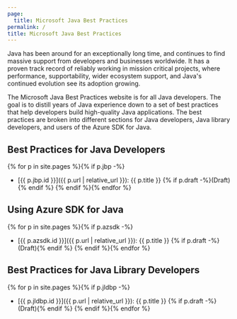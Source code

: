 ```yaml
---
page:
  title: Microsoft Java Best Practices
permalink: /
title: Microsoft Java Best Practices
---
```


Java has been around for an exceptionally long time, and continues to find massive support from developers and businesses worldwide. It has a proven track record of reliably working in mission critical projects, where performance, supportability, wider ecosystem support, and Java's continued evolution see its adoption growing.

The Microsoft Java Best Practices website is for all Java developers. The goal is to distill years of Java experience down to a set of best practices that help developers build high-quality Java applications. The best practices are broken into different sections for Java developers, Java library developers, and users of the Azure SDK for Java.

## Best Practices for Java Developers

{% for p in site.pages %}{% if p.jbp -%}
- [{{ p.jbp.id }}]({{ p.url | relative_url }}): {{ p.title }} {% if p.draft -%}(Draft){% endif %}
{% endif %}{% endfor %}

## Using Azure SDK for Java

{% for p in site.pages %}{% if p.azsdk -%}
- [{{ p.azsdk.id }}]({{ p.url | relative_url }}): {{ p.title }} {% if p.draft -%}(Draft){% endif %}
{% endif %}{% endfor %}

## Best Practices for Java Library Developers

{% for p in site.pages %}{% if p.jldbp -%}
- [{{ p.jldbp.id }}]({{ p.url | relative_url }}): {{ p.title }} {% if p.draft -%}(Draft){% endif %}
{% endif %}{% endfor %}